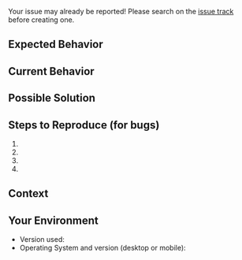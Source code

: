 Your issue may already be reported!
Please search on the [issue track](../) before creating one.

## Expected Behavior
<!--- If you're describing a bug, tell us what should happen -->
<!--- If you're suggesting a change/improvement, tell us how it should 
work -->

## Current Behavior
<!--- If describing a bug, tell us what happens instead of the expected 
behavior -->
<!--- If suggesting a change/improvement, explain the difference from 
current behavior -->

## Possible Solution
<!--- Not obligatory, but suggest a fix/reason for the bug, -->
<!--- or ideas how to implement the addition or change -->

## Steps to Reproduce (for bugs)
<!--- Provide a link to a live example, or an unambiguous set of steps 
to -->
<!--- reproduce this bug. Include code to reproduce, if relevant -->
1.
2.
3.
4.

## Context
<!--- How has this issue affected you? What are you trying to 
accomplish? -->
<!--- Providing context helps us come up with a solution that is most 
useful in the real world -->

## Your Environment
<!--- Include as many relevant details about the environment you 
experienced the bug in -->
* Version used:
* Operating System and version (desktop or mobile):
